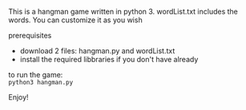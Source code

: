 This is a hangman game written in python 3.
wordList.txt includes the words. You can customize it as you wish

prerequisites
* download 2 files: hangman.py and wordList.txt
* install the required libbraries if you don't have already

to run the game: <br>
`python3 hangman.py`

Enjoy!
